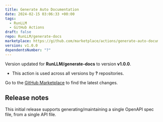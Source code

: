 ```yaml
---
title: Generate Auto Documentation
date: 2024-02-15 03:06:33 +00:00
tags:
  - RunLLM
  - GitHub Actions
draft: false
repo: RunLLM/generate-docs
marketplace: https://github.com/marketplace/actions/generate-auto-documentation
version: v1.0.0
dependentsNumber: "?"
---
```



Version updated for **RunLLM/generate-docs** to version **v1.0.0**.
- This action is used across all versions by **?** repositories.

Go to the [GitHub Marketplace](https://github.com/marketplace/actions/generate-auto-documentation) to find the latest changes.

## Release notes

This initial release supports generating/maintaining a single OpenAPI spec file, from a single API file.
